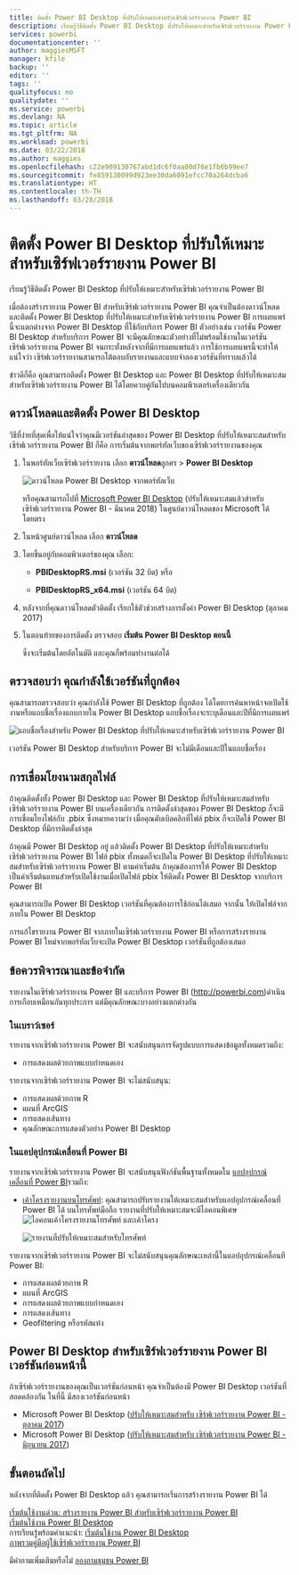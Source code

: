 ```yaml
---
title: ติดตั้ง Power BI Desktop ที่ปรับให้เหมาะสำหรับเซิร์ฟเวอร์รายงาน Power BI
description: เรียนรู้วิธีติดตั้ง Power BI Desktop ที่ปรับให้เหมาะสำหรับเซิร์ฟเวอร์รายงาน Power BI
services: powerbi
documentationcenter: ''
author: maggiesMSFT
manager: kfile
backup: ''
editor: ''
tags: ''
qualityfocus: no
qualitydate: ''
ms.service: powerbi
ms.devlang: NA
ms.topic: article
ms.tgt_pltfrm: NA
ms.workload: powerbi
ms.date: 03/22/2018
ms.author: maggies
ms.openlocfilehash: c22e909130767abd1dc6f0aa00d76e1fb6b99ee7
ms.sourcegitcommit: fe859130099d923ee30da6091efcc70a264dcba6
ms.translationtype: HT
ms.contentlocale: th-TH
ms.lasthandoff: 03/28/2018
---
```

# <a name="install-power-bi-desktop-optimized-for-power-bi-report-server"></a>ติดตั้ง Power BI Desktop ที่ปรับให้เหมาะสำหรับเซิร์ฟเวอร์รายงาน Power BI
เรียนรู้วิธีติดตั้ง Power BI Desktop ที่ปรับให้เหมาะสำหรับเซิร์ฟเวอร์รายงาน Power BI

เมื่อต้องสร้างรายงาน Power BI สำหรับเซิร์ฟเวอร์รายงาน Power BI คุณจำเป็นต้องดาวน์โหลดและติดตั้ง Power BI Desktop ที่ปรับให้เหมาะสำหรับเซิร์ฟเวอร์รายงาน Power BI การเผยแพร่นี้จะแตกต่างจาก Power BI Desktop ที่ใช้กับบริการ Power BI ตัวอย่างเช่น เวอร์ชัน Power BI Desktop สำหรับบริการ Power BI จะมีคุณลักษณะตัวอย่างที่ไม่พร้อมใช้งานในเวอร์ชันเซิร์ฟเวอร์รายงาน Power BI จนกระทั่งหลังจากที่มีการเผยแพร่แล้ว การใช้การเผยแพรนี้จะทำให้แน่ใจว่า เซิร์ฟเวอร์รายงานสามารถโต้ตอบกับรายงานและแบบจำลองเวอร์ชันที่ทราบแล้วได้ 

ข่าวดีก็คือ คุุณสามารถติดตั้ง Power BI Desktop และ Power BI Desktop ที่ปรับให้เหมาะสมสำหรับเซิร์ฟเวอร์รายงาน Power BI ได้โดยควบคู่กันไปบนคอมพิวเตอร์เครื่องเดียวกัน

## <a name="download-and-install-power-bi-desktop"></a>ดาวน์โหลดและติดตั้ง Power BI Desktop

วิธีที่ง่ายที่สุดเพื่อให้แน่ใจว่าคุณมีเวอร์ชันล่าสุดของ Power BI Desktop ที่ปรับให้เหมาะสมสำหรับเซิร์ฟเวอร์รายงาน Power BI ก็คือ การเริ่มต้นจากพอร์ทัลเว็บของเซิร์ฟเวอร์รายงานของคุณ

1. ในพอร์ทัลเว็บเซิร์ฟเวอร์รายงาน เลือก **ดาวน์โหลด**ลูกศร > **Power BI Desktop**

    ![ดาวน์โหลด Power BI Desktop จากพอร์ทัลเว็บ](media/install-powerbi-desktop/report-server-download-web-portal.png)

    หรือคุณสามารถไปที่ [Microsoft Power BI Desktop](https://www.microsoft.com/download/details.aspx?id=56723) (ปรับให้เหมาะสมแล้วสำหรับเซิร์ฟเวอร์รายงาน Power BI - มีนาคม 2018) ในศูนย์ดาวน์โหลดของ Microsoft ได้โดยตรง

2. ในหน้าศูนย์ดาวน์โหลด เลือก **ดาวน์โหลด**

3. โดยขึ้นอยู่กับคอมพิวเตอร์ของคุณ เลือก: 

    - **PBIDesktopRS.msi** (เวอร์ชัน 32 บิต) หรือ

    - **PBIDesktopRS_x64.msi** (เวอร์ชัน 64 บิต)

1. หลังจากที่คุณดาวน์โหลดตัวติดตั้ง เรียกใช้ตัวช่วยสร้างการตั้งค่า Power BI Desktop (ตุลาคม 2017)
2. ในตอนท้ายของการติดตั้ง ตรวจสอบ **เริ่มต้น Power BI Desktop ตอนนี้**
   
    ซึ่งจะเริ่มต้นโดยอัตโนมัติ และคุณก็พร้อมทำงานต่อได้

## <a name="verify-you-are-using-the-correct-version"></a>ตรวจสอบว่า คุณกำลังใช้เวอร์ชันที่ถูกต้อง
คุณสามารถตรวจสอบว่า คุณกำลังใช้ Power BI Desktop ที่ถูกต้อง ได้โดยการค้นหาหน้าจอเปิดใช้งานหรือแถบชื่อเรื่องแถบภายใน Power BI Desktop แถบชื่อเรื่องจะระบุเดือนและปีที่มีการเผยแพร่

![แถบชื่อเรื่องสำหรับ Power BI Desktop ที่ปรับให้เหมาะสำหรับเซิร์ฟเวอร์รายงาน Power BI](media/quickstart-create-powerbi-report/report-server-desktop-march-2018.png)

เวอร์ชัน Power BI Desktop สำหรับบริการ Power BI จะไม่มีเดือนและปีในแถบชื่อเรื่อง

## <a name="file-extension-association"></a>การเชื่อมโยงนามสกุลไฟล์
ถ้าคุณติดตั้งทั้ง Power BI Desktop และ Power BI Desktop ที่ปรับให้เหมาะสมสำหรับเซิร์ฟเวอร์รายงาน Power BI บนเครื่องเดียวกัน การติดตั้งล่าสุดของ Power BI Desktop ก็จะมีการเชื่อมโยงไฟล์กับ .pbix ซึ่งหมายความว่า เมื่อคุณดับเบิลคลิกที่ไฟล์ pbix ก็จะเปิดใช้ Power BI Desktop ที่มีการติดตั้งล่าสุด

ถ้าคุณมี Power BI Desktop อยู่ แล้วติดตั้ง Power BI Desktop ที่ปรับให้เหมาะสำหรับเซิร์ฟเวอร์รายงาน Power BI ไฟล์ pbix ทั้งหมดก็จะเปิดใน Power BI Desktop ที่ปรับให้เหมาะสมสำหรับเซิร์ฟเวอร์รายงาน Power BI ตามค่าเริ่มต้น ถ้าคุณต้องการให้ Power BI Desktop เป็นค่าเริ่มต้นแทนสำหรับเปิดใช้งานเมื่อเปิดไฟล์ pbix ให้ติดตั้ง Power BI Desktop จากบริการ Power BI

คุณสามารถเปิด Power BI Desktop เวอร์ชันที่คุณต้องการใช้ก่อนได้เสมอ จากนั้น ให้เปิดไฟล์จากภายใน Power BI Desktop

การแก้ไขรายงาน Power BI จากภายในเซิร์ฟเวอร์รายงาน Power BI หรือการสร้างรายงาน Power BI ใหม่จากพอร์ทัลเว็บจะเปิด Power BI Desktop เวอร์ชันที่ถูกต้องเสมอ

## <a name="considerations-and-limitations"></a>ข้อควรพิจารณาและข้อจำกัด
รายงานในเซิร์ฟเวอร์รายงาน Power BI และบริการ Power BI (http://powerbi.com)ดำเนินการเกือบเหมือนกันทุกประการ แต่มีคุณลักษณะบางอย่างแตกต่างกัน

### <a name="in-a-browser"></a>ในเบราว์เซอร์
รายงานจากเซิร์ฟเวอร์รายงาน Power BI จะสนับสนุนการจัดรูปแบบการแสดงข้อมูลทั้งหมดรวมถึง:

* การแสดงผลด้วยภาพแบบกำหนดเอง

รายงานจากเซิร์ฟเวอร์รายงาน Power BI จะไม่สนับสนุน:

* การแสดงผลด้วยภาพ R
* แผนที่ ArcGIS
* การแสดงเส้นทาง
* คุณลักษณะการแสดงตัวอย่าง Power BI Desktop

### <a name="in-the-power-bi-mobile-apps"></a>ในแอปอุปกรณ์เคลื่อนที่ Power BI
รายงานจากเซิร์ฟเวอร์รายงาน Power BI จะสนับสนุนฟังก์ชันพื้นฐานทั้งหมดใน [แอปอุปกรณ์เคลื่อนที่ Power BI](../mobile-apps-for-mobile-devices.md)รวมถึง:

* [เค้าโครงรายงานบนโทรศัพท์](../desktop-create-phone-report.md): คุณสามารถปรับรายงานให้เหมาะสมสำหรับแอปอุปกรณ์เคลื่อนที่ Power BI ได้ บนโทรศัพท์มือถือ รายงานที่ปรับให้เหมาะสมจะมีไอคอนพิเศษ ![ไอคอนเค้าโครงรายงานโทรศัพท์](media/quickstart-create-powerbi-report/power-bi-rs-mobile-optimized-icon.png) และเค้าโครง
  
    ![รายงานที่ปรับให้เหมาะสมสำหรับโทรศัพท์](media/quickstart-create-powerbi-report/power-bi-rs-mobile-optimized-report.png)

รายงานจากเซิร์ฟเวอร์รายงาน Power BI จะไม่สนับสนุนคุณลักษณะเหล่านี้ในแอปอุปกรณ์เคลื่อนที Power BI:

* การแสดงผลด้วยภาพ R
* แผนที่ ArcGIS
* การแสดงผลด้วยภาพแบบกำหนดเอง
* การแสดงเส้นทาง
* Geofiltering หรือรหัสแท่ง

## <a name="power-bi-desktop-for-earlier-versions-of-power-bi-report-server"></a>Power BI Desktop สำหรับเซิร์ฟเวอร์รายงาน Power BI เวอร์ชันก่อนหน้านี้

ถ้าเซิร์ฟเวอร์รายงานของคุณเป็นเวอร์ชันก่อนหน้า คุณจำเป็นต้องมี Power BI Desktop เวอร์ชันที่สอดคล้องกัน ในที่นี้ มีสองเวอร์ชันก่อนหน้า

- Microsoft Power BI Desktop ([ปรับให้เหมาะสมสำหรับ เซิร์ฟเวอร์รายงาน Power BI - ตุลาคม 2017](https://www.microsoft.com/download/details.aspx?id=56136))
- Microsoft Power BI Desktop ([ปรับให้เหมาะสมสำหรับ เซิร์ฟเวอร์รายงาน Power BI - มิถุนายน 2017](https://www.microsoft.com/download/details.aspx?id=55330))

## <a name="next-steps"></a>ขั้นตอนถัดไป
หลังจากที่ติดตั้ง Power BI Desktop แล้ว คุณสามารถเริ่มการสร้างรายงาน Power BI ได้

[เริ่มต้นใช้งานด่วน: สร้างรายงาน Power BI สำหรับเซิร์ฟเวอร์รายงาน Power BI](quickstart-create-powerbi-report.md)  
[เริ่มต้นใช้งาน Power BI Desktop](../desktop-getting-started.md)  
การเรียนรู้พร้อมคำแนะนำ: [เริ่มต้นใช้งาน Power BI Desktop](../guided-learning/gettingdata.yml#step-2)  
[ภาพรวมคู่มือผู้ใช้เซิร์ฟเวอร์รายงาน Power BI](user-handbook-overview.md)

มีคำถามเพิ่มเติมหรือไม่ [ลองถามชุมชน Power BI](https://community.powerbi.com/)


